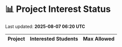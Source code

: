 # 📊 Project Interest Status

Last updated: **2025-08-07 06:20 UTC**

| Project | Interested Students | Max Allowed |
|---------|---------------------|-------------|
